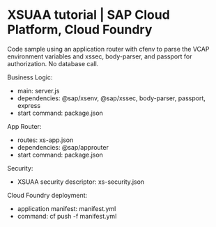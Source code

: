 # XSUAA tutorial | SAP Cloud Platform, Cloud Foundry 

Code sample using an application router with cfenv to parse the VCAP environment variables and xssec, body-parser, and passport for authorization. No database call. 

Business Logic:
- main: server.js
- dependencies: @sap/xsenv, @sap/xssec, body-parser, passport, express
- start command: package.json

App Router:
- routes: xs-app.json
- dependencies: @sap/approuter
- start command: package.json

Security:
- XSUAA security descriptor: xs-security.json

Cloud Foundry deployment: 
- application manifest: manifest.yml
- command: cf push -f manifest.yml
